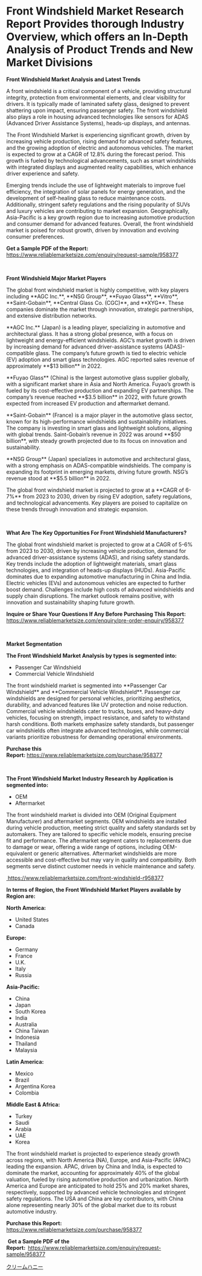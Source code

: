 <p><h1>Front Windshield Market Research Report Provides thorough Industry Overview, which offers an In-Depth Analysis of Product Trends and New Market Divisions</h1></p><p><strong>Front Windshield Market Analysis and Latest Trends</strong></p>
<p><p>A front windshield is a critical component of a vehicle, providing structural integrity, protection from environmental elements, and clear visibility for drivers. It is typically made of laminated safety glass, designed to prevent shattering upon impact, ensuring passenger safety. The front windshield also plays a role in housing advanced technologies like sensors for ADAS (Advanced Driver Assistance Systems), heads-up displays, and antennas.</p><p>The Front Windshield Market is experiencing significant growth, driven by increasing vehicle production, rising demand for advanced safety features, and the growing adoption of electric and autonomous vehicles. The market is expected to grow at a CAGR of 12.8% during the forecast period. This growth is fueled by technological advancements, such as smart windshields with integrated displays and augmented reality capabilities, which enhance driver experience and safety.</p><p>Emerging trends include the use of lightweight materials to improve fuel efficiency, the integration of solar panels for energy generation, and the development of self-healing glass to reduce maintenance costs. Additionally, stringent safety regulations and the rising popularity of SUVs and luxury vehicles are contributing to market expansion. Geographically, Asia-Pacific is a key growth region due to increasing automotive production and consumer demand for advanced features. Overall, the front windshield market is poised for robust growth, driven by innovation and evolving consumer preferences.</p></p>
<p><strong>Get a Sample PDF of the Report:&nbsp;</strong> <a href="https://www.reliablemarketsize.com/enquiry/request-sample/958377?utm_campaign=1886&utm_medium=2&utm_source=Github&utm_content=ia&utm_term=23012025&utm_id=front-windshield">https://www.reliablemarketsize.com/enquiry/request-sample/958377</a></p>
<p>&nbsp;</p>
<p><strong>Front Windshield Major Market Players</strong></p>
<p><p>The global front windshield market is highly competitive, with key players including **AGC Inc.**, **NSG Group**, **Fuyao Glass**, **Vitro**, **Saint-Gobain**, **Central Glass Co. (CGC)**, and **XYG**. These companies dominate the market through innovation, strategic partnerships, and extensive distribution networks.</p><p>**AGC Inc.** (Japan) is a leading player, specializing in automotive and architectural glass. It has a strong global presence, with a focus on lightweight and energy-efficient windshields. AGC’s market growth is driven by increasing demand for advanced driver-assistance systems (ADAS)-compatible glass. The company’s future growth is tied to electric vehicle (EV) adoption and smart glass technologies. AGC reported sales revenue of approximately **$13 billion** in 2022.</p><p>**Fuyao Glass** (China) is the largest automotive glass supplier globally, with a significant market share in Asia and North America. Fuyao’s growth is fueled by its cost-effective production and expanding EV partnerships. The company’s revenue reached **$3.5 billion** in 2022, with future growth expected from increased EV production and aftermarket demand.</p><p>**Saint-Gobain** (France) is a major player in the automotive glass sector, known for its high-performance windshields and sustainability initiatives. The company is investing in smart glass and lightweight solutions, aligning with global trends. Saint-Gobain’s revenue in 2022 was around **$50 billion**, with steady growth projected due to its focus on innovation and sustainability.</p><p>**NSG Group** (Japan) specializes in automotive and architectural glass, with a strong emphasis on ADAS-compatible windshields. The company is expanding its footprint in emerging markets, driving future growth. NSG’s revenue stood at **$5.5 billion** in 2022.</p><p>The global front windshield market is projected to grow at a **CAGR of 6-7%** from 2023 to 2030, driven by rising EV adoption, safety regulations, and technological advancements. Key players are poised to capitalize on these trends through innovation and strategic expansion.</p></p>
<p>&nbsp;</p>
<p><strong>What Are The Key Opportunities For Front Windshield Manufacturers?</strong></p>
<p><p>The global front windshield market is projected to grow at a CAGR of 5-6% from 2023 to 2030, driven by increasing vehicle production, demand for advanced driver-assistance systems (ADAS), and rising safety standards. Key trends include the adoption of lightweight materials, smart glass technologies, and integration of heads-up displays (HUDs). Asia-Pacific dominates due to expanding automotive manufacturing in China and India. Electric vehicles (EVs) and autonomous vehicles are expected to further boost demand. Challenges include high costs of advanced windshields and supply chain disruptions. The market outlook remains positive, with innovation and sustainability shaping future growth.</p></p>
<p><strong>Inquire or Share Your Questions If Any Before Purchasing This Report:</strong> <a href="https://www.reliablemarketsize.com/enquiry/pre-order-enquiry/958377?utm_campaign=1886&utm_medium=2&utm_source=Github&utm_content=ia&utm_term=23012025&utm_id=front-windshield">https://www.reliablemarketsize.com/enquiry/pre-order-enquiry/958377</a></p>
<p>&nbsp;</p>
<p><strong>Market Segmentation</strong></p>
<p><strong>The Front Windshield Market Analysis by types is segmented into:</strong></p>
<p><ul><li>Passenger Car Windshield</li><li>Commercial Vehicle Windshield</li></ul></p>
<p><p>The front windshield market is segmented into **Passenger Car Windshield** and **Commercial Vehicle Windshield**. Passenger car windshields are designed for personal vehicles, prioritizing aesthetics, durability, and advanced features like UV protection and noise reduction. Commercial vehicle windshields cater to trucks, buses, and heavy-duty vehicles, focusing on strength, impact resistance, and safety to withstand harsh conditions. Both markets emphasize safety standards, but passenger car windshields often integrate advanced technologies, while commercial variants prioritize robustness for demanding operational environments.</p></p>
<p><strong>Purchase this Report:&nbsp;</strong><a href="https://www.reliablemarketsize.com/purchase/958377?utm_campaign=1886&utm_medium=2&utm_source=Github&utm_content=ia&utm_term=23012025&utm_id=front-windshield">https://www.reliablemarketsize.com/purchase/958377</a></p>
<p>&nbsp;</p>
<p><strong>The Front Windshield Market Industry Research by Application is segmented into:</strong></p>
<p><ul><li>OEM</li><li>Aftermarket</li></ul></p>
<p><p>The front windshield market is divided into OEM (Original Equipment Manufacturer) and aftermarket segments. OEM windshields are installed during vehicle production, meeting strict quality and safety standards set by automakers. They are tailored to specific vehicle models, ensuring precise fit and performance. The aftermarket segment caters to replacements due to damage or wear, offering a wide range of options, including OEM-equivalent or generic alternatives. Aftermarket windshields are more accessible and cost-effective but may vary in quality and compatibility. Both segments serve distinct customer needs in vehicle maintenance and safety.</p></p>
<p><a href="https://www.reliablemarketsize.com/front-windshield-r958377?utm_campaign=1886&utm_medium=2&utm_source=Github&utm_content=ia&utm_term=23012025&utm_id=front-windshield">&nbsp;https://www.reliablemarketsize.com/front-windshield-r958377</a></p>
<p><strong>In terms of Region, the Front Windshield Market Players available by Region are:</strong></p>
<p>
    <p> <strong> North America: </strong>
        <ul>
            <li>United States</li>
            <li>Canada</li>
        </ul>
        </p> 
    <p> <strong> Europe: </strong>
        <ul>
            <li>Germany</li>
            <li>France</li>
            <li>U.K.</li>
            <li>Italy</li>
            <li>Russia</li>
        </ul>
        </p> 
    <p> <strong> Asia-Pacific: </strong>
        <ul>
            <li>China</li>
            <li>Japan</li>
            <li>South Korea</li>
            <li>India</li>
            <li>Australia</li>
            <li>China Taiwan</li>
            <li>Indonesia</li>
            <li>Thailand</li>
            <li>Malaysia</li>
        </ul>
        </p> 
    <p> <strong> Latin America: </strong>
        <ul>
            <li>Mexico</li>
            <li>Brazil</li>
            <li>Argentina Korea</li>
            <li>Colombia</li>
        </ul>
        </p> 
    <p> <strong> Middle East & Africa: </strong>
        <ul>
            <li>Turkey</li>
            <li>Saudi</li>
            <li>Arabia</li>
            <li>UAE</li>
            <li>Korea</li>
        </ul>
    </p>
    </p>
<p><p>The front windshield market is projected to experience steady growth across regions, with North America (NA), Europe, and Asia-Pacific (APAC) leading the expansion. APAC, driven by China and India, is expected to dominate the market, accounting for approximately 40% of the global valuation, fueled by rising automotive production and urbanization. North America and Europe are anticipated to hold 25% and 20% market shares, respectively, supported by advanced vehicle technologies and stringent safety regulations. The USA and China are key contributors, with China alone representing nearly 30% of the global market due to its robust automotive industry.</p></p>
<p><strong>Purchase this Report: </strong><a href="https://www.reliablemarketsize.com/purchase/958377?utm_campaign=1886&utm_medium=2&utm_source=Github&utm_content=ia&utm_term=23012025&utm_id=front-windshield">https://www.reliablemarketsize.com/purchase/958377</a></p>
<p>&nbsp;<strong>Get a Sample PDF of the Report:&nbsp;&nbsp;</strong><a href="https://www.reliablemarketsize.com/enquiry/request-sample/958377?utm_campaign=1886&utm_medium=2&utm_source=Github&utm_content=ia&utm_term=23012025&utm_id=front-windshield">https://www.reliablemarketsize.com/enquiry/request-sample/958377</a></p>
<p><strong></strong></p>
<p><p><a href="https://github.com/mohamedbakry57/Market-Research-Report-List-6/blob/main/969294232672.md?utm_campaign=1886&utm_medium=2&utm_source=Github&utm_content=ia&utm_term=23012025&utm_id=front-windshield">クリームハニー</a></p></p>